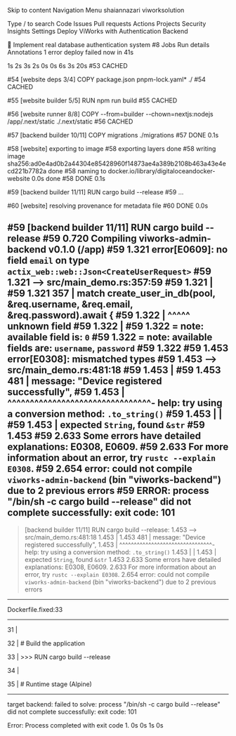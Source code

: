 Skip to content
Navigation Menu
shaiannazari
viworksolution
 
Type / to search
Code
Issues
Pull requests
Actions
Projects
Security
Insights
Settings
Deploy ViWorks with Authentication Backend
 
🔐 Implement real database authentication system #8
Jobs
Run details
Annotations
1 error
deploy
failed now in 41s

1s
2s
3s
2s
0s
0s
6s
3s
20s
#53 CACHED

#54 [website deps 3/4] COPY package.json pnpm-lock.yaml* ./
#54 CACHED

#55 [website builder 5/5] RUN npm run build
#55 CACHED

#56 [website runner 8/8] COPY --from=builder --chown=nextjs:nodejs /app/.next/static ./.next/static
#56 CACHED

#57 [backend builder 10/11] COPY migrations ./migrations
#57 DONE 0.1s

#58 [website] exporting to image
#58 exporting layers done
#58 writing image sha256:ad0e4ad0b2a44304e85428960f14873ae4a389b2108b463a43e4ecd221b7782a done
#58 naming to docker.io/library/digitaloceandocker-website 0.0s done
#58 DONE 0.1s

#59 [backend builder 11/11] RUN cargo build --release
#59 ...

#60 [website] resolving provenance for metadata file
#60 DONE 0.0s

#59 [backend builder 11/11] RUN cargo build --release
#59 0.720    Compiling viworks-admin-backend v0.1.0 (/app)
#59 1.321 error[E0609]: no field `email` on type `actix_web::web::Json<CreateUserRequest>`
#59 1.321    --> src/main_demo.rs:357:59
#59 1.321     |
#59 1.321 357 |         match create_user_in_db(pool, &req.username, &req.email, &req.password).await {
#59 1.322     |                                                           ^^^^^ unknown field
#59 1.322     |
#59 1.322     = note: available field is: `0`
#59 1.322     = note: available fields are: `username`, `password`
#59 1.322 
#59 1.453 error[E0308]: mismatched types
#59 1.453    --> src/main_demo.rs:481:18
#59 1.453     |
#59 1.453 481 |         message: "Device registered successfully",
#59 1.453     |                  ^^^^^^^^^^^^^^^^^^^^^^^^^^^^^^^^- help: try using a conversion method: `.to_string()`
#59 1.453     |                  |
#59 1.453     |                  expected `String`, found `&str`
#59 1.453 
#59 2.633 Some errors have detailed explanations: E0308, E0609.
#59 2.633 For more information about an error, try `rustc --explain E0308`.
#59 2.654 error: could not compile `viworks-admin-backend` (bin "viworks-backend") due to 2 previous errors
#59 ERROR: process "/bin/sh -c cargo build --release" did not complete successfully: exit code: 101
------
 > [backend builder 11/11] RUN cargo build --release:
1.453    --> src/main_demo.rs:481:18
1.453     |
1.453 481 |         message: "Device registered successfully",
1.453     |                  ^^^^^^^^^^^^^^^^^^^^^^^^^^^^^^^^- help: try using a conversion method: `.to_string()`
1.453     |                  |
1.453     |                  expected `String`, found `&str`
1.453 
2.633 Some errors have detailed explanations: E0308, E0609.
2.633 For more information about an error, try `rustc --explain E0308`.
2.654 error: could not compile `viworks-admin-backend` (bin "viworks-backend") due to 2 previous errors
------
Dockerfile.fixed:33

--------------------

  31 |     

  32 |     # Build the application

  33 | >>> RUN cargo build --release

  34 |     

  35 |     # Runtime stage (Alpine)

--------------------

target backend: failed to solve: process "/bin/sh -c cargo build --release" did not complete successfully: exit code: 101

Error: Process completed with exit code 1.
0s
0s
1s
0s
